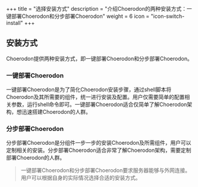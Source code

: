 +++
title = "选择安装方式"
description = "介绍Choerodon的两种安装方式：一键部署Choerodon和分步部署Choerodon"
weight = 6
icon = "icon-switch-install"
+++

## 安装方式

Choerodon提供两种安装方式，即一键部署Choerodon和分步部署Choerodon。

### 一键部署Choerodon

一键部署Choerodon是为了简化Choerodon安装步骤，通过shell脚本将Choerodon及其所需要的组件，统一进行安装及配置。用户仅需要简单的配置相关参数，运行shell命令即可。一键部署Choerodon适合仅简单了解Choerodon架构，想迅速搭建Choerodon的人群。

### 分步部署Choerodon

分步部署Choerodon是分组件一步一步的安装Choerodon及所需组件，用户可以定制相关的安装。分步部署Choerodon适合非常了解Choerodon架构，需要定制部署Choerodon的人群。

<blockquote class="note">
一键部署Choerodon和分步部署Choerodon要求服务器能够与外网连接。用户可以根据自身的实际情况选择合适的安装方式。
</blockquote>
